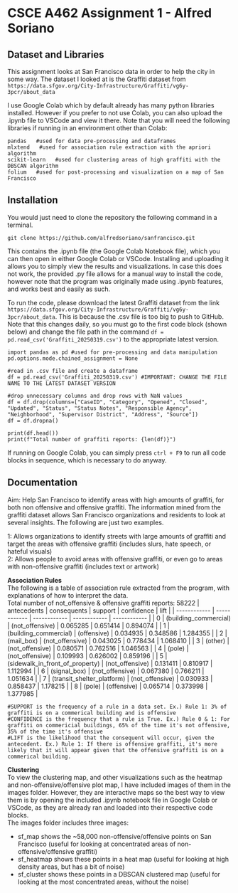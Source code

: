 # CSCE A462 Assignment 1 - Alfred Soriano
## Dataset and Libraries

This assignment looks at San Francisco data in order to help the city in some way.
The dataset I looked at is the Graffiti dataset from `https://data.sfgov.org/City-Infrastructure/Graffiti/vg6y-3pcr/about_data`

I use Google Colab which by default already has many python libraries installed.
However if you prefer to not use Colab, you can also upload the .ipynb file to VSCode and view it there. 
Note that you will need the following libraries if running in an environment other than Colab:
```
pandas   #used for data pre-processing and dataframes
mlxtend   #used for association rule extraction with the apriori algorithm
scikit-learn   #used for clustering areas of high graffiti with the DBSCAN algorithm
folium   #used for post-processing and visualization on a map of San Francisco
```

## Installation

You would just need to clone the repository the following command in a terminal.
```
git clone https://github.com/alfredsoriano/sanfrancisco.git
```
This contains the .ipynb file (the Google Colab Notebook file), which you can then open in either
Google Colab or VSCode. Installing and uploading it allows you to simply view the results and visualizations.
In case this does not work, the provided .py file allows for a manual way to install the code, however note that the program
was originally made using .ipynb features, and works best and easily as such.  

To run the code, please download the latest Graffiti dataset from the link `https://data.sfgov.org/City-Infrastructure/Graffiti/vg6y-3pcr/about_data`.
This is because the .csv file is too big to push to GitHub.
Note that this changes daily, so you must go to the first code block (shown below) and change the file path in the command `df = pd.read_csv('Graffiti_20250319.csv')` to the appropriate latest version.

```
import pandas as pd #used for pre-processing and data manipulation
pd.options.mode.chained_assignment = None

#read in .csv file and create a dataframe
df = pd.read_csv('Graffiti_20250319.csv') #IMPORTANT: CHANGE THE FILE NAME TO THE LATEST DATASET VERSION

#drop unnecessary columns and drop rows with NaN values
df = df.drop(columns=["CaseID", "Category", "Opened", "Closed", "Updated", "Status", "Status Notes", "Responsible Agency", "Neighborhood", "Supervisor District", "Address", "Source"])
df = df.dropna()

print(df.head())
print(f"Total number of graffiti reports: {len(df)}")
```

If running on Google Colab, you can simply press `ctrl + F9` to run all code blocks in sequence, which is necessary to do anyway.

## Documentation
Aim: Help San Francisco to identify areas with high amounts of graffiti, for both non offensive and offensive graffiti.
The information mined from the graffiti dataset allows San Francisco organizations and residents to look at several insights. The following are just two examples.  

1: Allows organizations to identify streets with large amounts of graffiti and target the areas with offensive graffiti (includes slurs, hate speech, or hateful visuals)  
2: Allows people to avoid areas with offensive graffiti, or even go to areas with non-offensive graffiti (includes text or artwork)  

**Association Rules**  
The following is a table of association rule extracted from the program, with explanations of how to interpret the data.  
Total number of not_offensive & offensive graffiti reports: 58222
| antecedents	| consequents	| support	| confidence	| lift | 
| ------------ | ------------ | ------------ | ------------ | ------------ |
| 0	| (building_commercial)	| (not_offensive)	| 0.065285	| 0.651414	| 0.894074 | 
| 1	| (building_commercial)	| (offensive)	| 0.034935	| 0.348586	| 1.284355 | 
| 2	| (mail_box)	| (not_offensive)	| 0.043025	| 0.778434	| 1.068410 | 
| 3	| (other)	| (not_offensive)	| 0.080571	| 0.762516	| 1.046563 | 
| 4	| (pole)	| (not_offensive)	| 0.109993	| 0.626002	| 0.859196 | 
| 5	| (sidewalk_in_front_of_property)	| (not_offensive)	| 0.131411	| 0.810917	| 1.112994 | 
| 6	| (signal_box)	| (not_offensive)	| 0.067380	| 0.766211	| 1.051634 | 
| 7	| (transit_shelter_platform)	| (not_offensive)	| 0.030933	| 0.858437	| 1.178215 | 
| 8	| (pole) | (offensive)	| 0.065714	| 0.373998	| 1.377985 | 
```
#SUPPORT is the frequency of a rule in a data set. Ex.) Rule 1: 3% of graffiti is on a commerical building and is offensive
#CONFIDENCE is the frequency that a rule is True. Ex.) Rule 0 & 1: For graffiti on commericial buildings, 65% of the time it's not offensive, 35% of the time it's offensive
#LIFT is the likelihood that the consequent will occur, given the antecedent. Ex.) Rule 1: If there is offensive graffiti, it's more likely that it will appear given that the offensive graffiti is on a commerical building.
```
  
**Clustering**  
To view the clustering map, and other visualizations such as the heatmap and non-offensive/offensive plot map,
I have included images of them in the images folder. However, they are interactive maps so the best way to view them is by opening
the included .ipynb notebook file in Google Colab or VSCode, as they are already ran and loaded into their respective code blocks.  
The images folder includes three images:
- sf_map shows the ~58,000 non-offensive/offensive points on San Francisco (useful for looking at concentrated areas of non-offensive/offensive graffiti)
- sf_heatmap shows these points in a heat map (useful for looking at high density areas, but has a bit of noise)
- sf_cluster shows these points in a DBSCAN clustered map (useful for looking at the most concentrated areas, without the noise)
